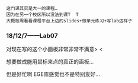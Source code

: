```
这门课其实是大一的课程…
因为在另一个校区所以没法到课T  T
大概每周看看课程平台上边的slides+做单元练习+写lab这样子
```

### 18/12/7——Lab07

对现在写的这个小画板非常非常不满意&gt;   &lt;

想要做成能用鼠标来点的真正的画板…

但是好忙啊 EGE库感觉也不是特别友好…

